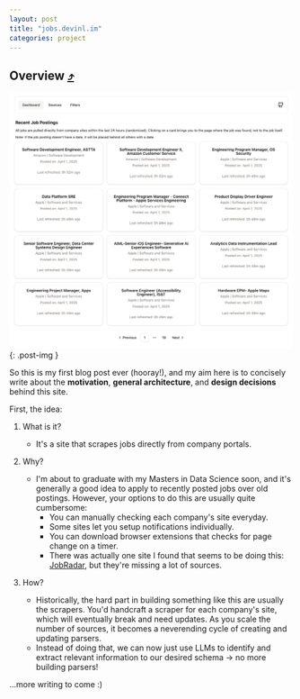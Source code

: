 ```yaml
---
layout: post
title: "jobs.devinl.im"
categories: project
---
```


## Overview [⤴](https://jobs.devinl.im)

![](/public/images/jobs-dashboard.png){: .post-img }

So this is my first blog post ever (hooray!), and my aim here is to concisely 
write about the **motivation**, **general architecture**, and **design decisions** 
behind this site.

First, the idea:

1. What is it? 
    - It's a site that scrapes jobs directly from company portals.

2. Why?
    - I'm about to graduate with my Masters in Data Science soon, 
    and it's generally a good idea to apply to recently posted jobs over old postings.
    However, your options to do this are usually quite cumbersome:
        - You can manually checking each company's site everyday.
        - Some sites let you setup notifications individually.
        - You can download browser extensions that checks for page change on a timer.
        - There was actually one site I found that seems to be doing this: 
        [JobRadar](https://www.jobradar.live/), but they're missing a lot of sources.

3. How? 
    - Historically, the hard part in building something like this are usually the scrapers. 
    You'd handcraft a scraper for each company's site, which will eventually break and need updates. 
    As you scale the number of sources, it becomes a neverending cycle of creating and updating parsers.
    - Instead of doing that, we can now just use LLMs to identify and 
    extract relevant information to our desired schema -> no more building parsers!

...more writing to come :) 
